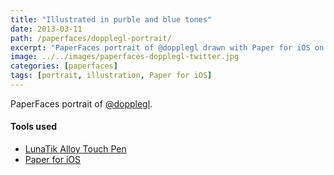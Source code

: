 ```yaml
---
title: "Illustrated in purble and blue tones"
date: 2013-03-11
path: /paperfaces/dopplegl-portrait/
excerpt: "PaperFaces portrait of @dopplegl drawn with Paper for iOS on an iPad."
image: ../../images/paperfaces-dopplegl-twitter.jpg
categories: [paperfaces]
tags: [portrait, illustration, Paper for iOS]
---
```


PaperFaces portrait of [@dopplegl](https://twitter.com/dopplegl).

#### Tools used

- [LunaTik Alloy Touch Pen](https://www.amazon.com/gp/product/B00821TR7G/ref=as_li_ss_tl?ie=UTF8&tag=mademist-20&linkCode=as2&camp=1789&creative=390957&creativeASIN=B00821TR7G)
- [Paper for iOS](https://paper.bywetransfer.com/)
